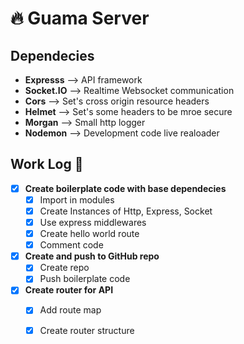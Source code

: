 # 🔥️ Guama Server
## Dependecies
- **Expresss** --> API framework
- **Socket.IO** --> Realtime Websocket communication
- **Cors** --> Set's cross origin resource headers
- **Helmet** --> Set's some headers to be mroe secure
- **Morgan** --> Small http logger
- **Nodemon** --> Development code live realoader

## Work Log 📔️
- [x] **Create boilerplate code with base dependecies**
	* [x] Import in modules
	* [x] Create Instances of Http, Express, Socket
	* [x] Use express middlewares
	* [x] Create hello world route
	* [x] Comment code
- [x] **Create and push to GitHub repo**
	* [x] Create repo
	* [x] Push boilerplate code
- [x] **Create router for API**
	* [x] Add route map
	* [x] Create router structure
	
